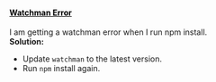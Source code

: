 <div class="panel panel-default panel-faq">
    <div class="panel-heading">
        <a data-toggle="collapse" data-parent="#accordion-cat-1" href="#faq-2" style="color:Black" onMouseOver="this.style.color='#00c497'" onMouseOut="this.style.color='#000000'">
            <h4 class="panel-title">
                Watchman Error
                <span class="pull-right glyphicon glyphicon-resize-vertical"></span>
            </h4>
        </a>
    </div>
    <div id="faq-2" class="panel-collapse collapse">
        <div class="panel-body">
            I am getting a watchman error when I run npm install.
        </div>
        <div class="panel-footer">
            <b>Solution:</b>
            <ul>
                <li> Update <code>watchman</code> to the latest version. </li>
                <li> Run <code>npm</code> install again. </li>
            </ul>
        </div>
    </div>
</div>
